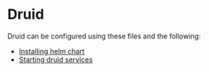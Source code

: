# Druid 
Druid can be configured using these files and the following:
- [Installing helm chart](https://docs.stackable.tech/home/stable/druid/getting_started/installation#_helm)
- [Starting druid services](https://docs.stackable.tech/home/stable/druid/getting_started/first_steps)
